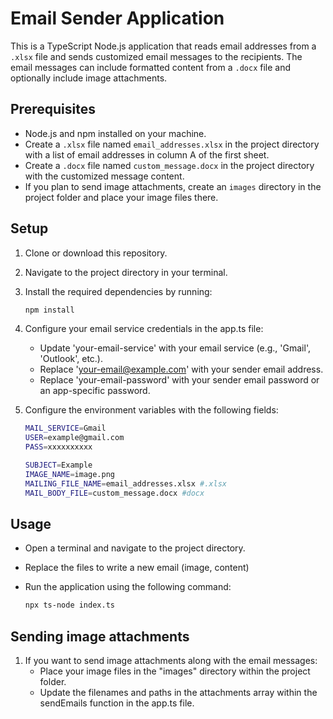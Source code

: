 # Email Sender Application

This is a TypeScript Node.js application that reads email addresses from a `.xlsx` file and sends customized email messages to the recipients. The email messages can include formatted content from a `.docx` file and optionally include image attachments.

## Prerequisites

- Node.js and npm installed on your machine.
- Create a `.xlsx` file named `email_addresses.xlsx` in the project directory with a list of email addresses in column A of the first sheet.
- Create a `.docx` file named `custom_message.docx` in the project directory with the customized message content.
- If you plan to send image attachments, create an `images` directory in the project folder and place your image files there.

## Setup

1. Clone or download this repository.

2. Navigate to the project directory in your terminal.

3. Install the required dependencies by running:

   ```sh
   npm install

4. Configure your email service credentials in the app.ts file:
    - Update 'your-email-service' with your email service (e.g., 'Gmail', 'Outlook', etc.).
    - Replace 'your-email@example.com' with your sender email address.
    - Replace 'your-email-password' with your sender email password or an app-specific password.

5. Configure the environment variables with the following fields:
    ```sh
    MAIL_SERVICE=Gmail
    USER=example@gmail.com
    PASS=xxxxxxxxxx

    SUBJECT=Example
    IMAGE_NAME=image.png
    MAILING_FILE_NAME=email_addresses.xlsx #.xlsx
    MAIL_BODY_FILE=custom_message.docx #docx

## Usage

- Open a terminal and navigate to the project directory.
- Replace the files to write a new email (image, content)
- Run the application using the following command:

    ```sh
    npx ts-node index.ts

## Sending image attachments

1. If you want to send image attachments along with the email messages:
    - Place your image files in the "images" directory within the project folder.
    - Update the filenames and paths in the attachments array within the sendEmails function in the app.ts file.
